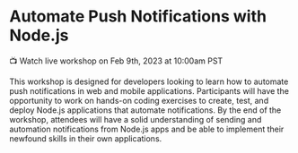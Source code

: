 # Automate Push Notifications with Node.js

📺 Watch live workshop on Feb 9th, 2023 at 10:00am PST

This workshop is designed for developers looking to learn how to automate push notifications in web and mobile applications. Participants will have the opportunity to work on hands-on coding exercises to create, test, and deploy Node.js applications that automate notifications. By the end of the workshop, attendees will have a solid understanding of sending and automation notifications from Node.js apps and be able to implement their newfound skills in their own applications.

